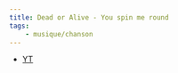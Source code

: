 ```yaml
---
title: Dead or Alive - You spin me round
tags:
    - musique/chanson
---
```


- [YT](https://www.youtube.com/watch?v=PGNiXGX2nLU)